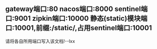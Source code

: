 gateway端口:80
nacos端口:8000
sentinel端口:9001
zipkin端口:10000
静态(static)模块端口:10001,前缀:/static/,占用sentinel端口:10001
----------------------
请将各自所用端口写入该文档!--lxx